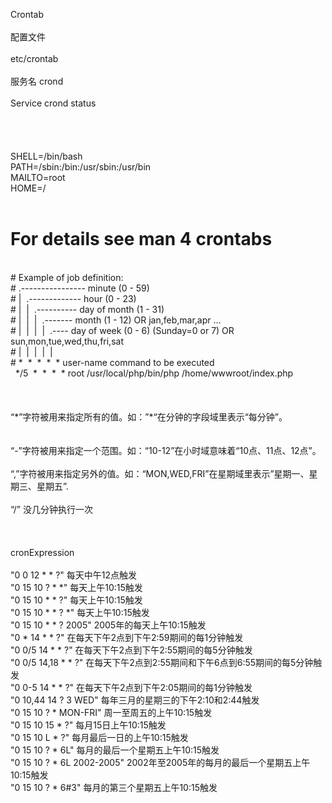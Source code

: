Crontab<br />
<br />
配置文件<br />
<br />
etc/crontab<br />
<br />
服务名 crond<br />
<br />
Service crond status<br />
<br />
<br />
<br />
<br />
SHELL=/bin/bash<br />
PATH=/sbin:/bin:/usr/sbin:/usr/bin<br />
MAILTO=root<br />
HOME=/<br />
<br />
# For details see man 4 crontabs<br />
<br />
# Example of job definition:<br />
# .---------------- minute (0 - 59)<br />
# | &nbsp;.------------- hour (0 - 23)<br />
# | &nbsp;| &nbsp;.---------- day of month (1 - 31)<br />
# | &nbsp;| &nbsp;| &nbsp;.------- month (1 - 12) OR jan,feb,mar,apr ...<br />
# | &nbsp;| &nbsp;| &nbsp;| &nbsp;.---- day of week (0 - 6) (Sunday=0 or 7) OR sun,mon,tue,wed,thu,fri,sat<br />
# | &nbsp;| &nbsp;| &nbsp;| &nbsp;|<br />
# * &nbsp;* &nbsp;* &nbsp;* &nbsp;* user-name command to be executed<br />
&nbsp; */5 &nbsp;* &nbsp;* &nbsp;* &nbsp;* root /usr/local/php/bin/php /home/wwwroot/index.php<br />
&nbsp;&nbsp;<br />
&nbsp;&nbsp;<br />
&nbsp;&nbsp;<br />
“*”字符被用来指定所有的值。如：”*“在分钟的字段域里表示“每分钟”。&nbsp;<br />
<br />
<br />
“-”字符被用来指定一个范围。如：“10-12”在小时域意味着“10点、11点、12点”。<br />
<br />
“,”字符被用来指定另外的值。如：“MON,WED,FRI”在星期域里表示”星期一、星期三、星期五”.&nbsp;<br />
<br />
“/” 没几分钟执行一次<br />
<br />
<br />
<br />
cronExpression<br />
<br />
"0 0 12 * * ?"	 	每天中午12点触发<br />
"0 15 10 ? * *"	 	每天上午10:15触发<br />
"0 15 10 * * ?"	 	每天上午10:15触发<br />
"0 15 10 * * ? *"	 	每天上午10:15触发<br />
"0 15 10 * * ? 2005"	 	2005年的每天上午10:15触发<br />
"0 * 14 * * ?"	 	在每天下午2点到下午2:59期间的每1分钟触发<br />
"0 0/5 14 * * ?"	 	在每天下午2点到下午2:55期间的每5分钟触发<br />
"0 0/5 14,18 * * ?"	 	在每天下午2点到2:55期间和下午6点到6:55期间的每5分钟触发<br />
"0 0-5 14 * * ?"	 	在每天下午2点到下午2:05期间的每1分钟触发<br />
"0 10,44 14 ? 3 WED"	 	每年三月的星期三的下午2:10和2:44触发<br />
"0 15 10 ? * MON-FRI"	 	周一至周五的上午10:15触发<br />
"0 15 10 15 * ?"	 	每月15日上午10:15触发<br />
"0 15 10 L * ?"	 	每月最后一日的上午10:15触发<br />
"0 15 10 ? * 6L"	 	每月的最后一个星期五上午10:15触发&nbsp;<br />
"0 15 10 ? * 6L 2002-2005"	 	2002年至2005年的每月的最后一个星期五上午10:15触发<br />
"0 15 10 ? * 6#3"	 	每月的第三个星期五上午10:15触发<br />
<br />
&nbsp;&nbsp;<br />
&nbsp;&nbsp;<br />
&nbsp;&nbsp;<br />
<div style="white-space:nowrap;">
	<br />
</div>